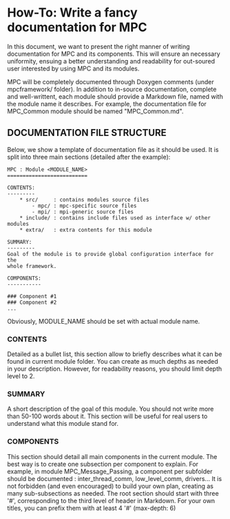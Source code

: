 How-To: Write a fancy documentation for MPC
===========================================

In this document, we want to present the right manner of writing documentation
for MPC and its components. This will ensure an necessary uniformity, ensuing a
better understanding and readability for out-soured user interested by using MPC
and its modules.

MPC will be completely documented through Doxygen comments (under mpcframework/
folder). In addition to in-source documentation, complete and well-writtent, 
each module should provide a Markdown file, named with the module name it
describes. For example, the documentation file for MPC_Common module should be
named "MPC_Common.md". 

DOCUMENTATION FILE STRUCTURE
----------------------------

Below, we show a template of documentation file as it should be used. It is
split into three main sections (detailed after the example):

	MPC : Module <MODULE_NAME>
	==========================

	CONTENTS:
	---------
		* src/     : contains modules source files
			- mpc/ : mpc-specific source files
			- mpi/ : mpi-generic source files
		* include/ : contains include files used as interface w/ other modules
		* extra/   : extra contents for this module

	SUMMARY:
	---------
	Goal of the module is to provide global configuration interface for the
	whole framework.

	COMPONENTS:
	-----------

	### Component #1
	### Component #2
	...


Obviously, MODULE_NAME should be set with actual module name.

### CONTENTS
Detailed as a bullet list, this section allow to briefly describes what it can
be found in current module folder. You can create as much depths as needed in
your description. However, for readability reasons, you should limit depth level
to 2.

### SUMMARY
A short description of the goal of this module. You should not write
more than 50-100 words about it. This section will be useful for real
users to understand what this module stand for.

### COMPONENTS
This section should detail all main components in the current module.  The best
way is to create one subsection per component to explain. For example, in module
MPC_Message_Passing, a component per subfolder should be documented :
inter_thread_comm, low_level_comm, drivers... It is not forbidden (and even
encouraged) to build your own plan, creating as many sub-subsections as needed.
The root section should start with three '#', corresponding to the third level
of header in Markdown. For your own titles, you can prefix them with at least 4
'#' (max-depth: 6)
